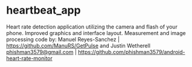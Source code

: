 # heartbeat_app
Heart rate detection application utilizing the camera and flash of your phone. Improved graphics and interface layout. 
Measurement and image processing code by: Manuel Reyes-Sanchez | https://github.com/ManuRS/GetPulse
and Justin Wetherell <phishman3579@gmail.com> | https://github.com/phishman3579/android-heart-rate-monitor

